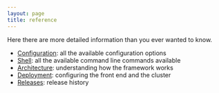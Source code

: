 ```yaml
---
layout: page
title: reference
---
```

Here there are more detailed information than you ever wanted to know.

- [Configuration](reference/Configuration.html): all the available configuration options
- [Shell](reference/Shell.html): all the available command line commands available
- [Architecture](reference/Architecture.html): understanding how the framework works
- [Deployment](reference/Deployment.html): configuring the front end and the cluster
- [Releases](reference/Releases.html): release history

